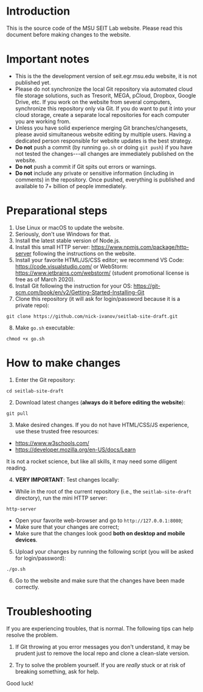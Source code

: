 # Introduction
This is the source code of the MSU SEIT Lab website. Please read this document before making changes to the website.

# Important notes
* This is the the development version of seit.egr.msu.edu website, it is not published yet.
* Please do not synchronize the local Git repository via automated cloud file storage solutions, such as Tresorit, MEGA, pCloud, Dropbox, Google Drive, etc. If you work on the website from several computers, synchronize this repository only via Git. If you do want to put it into your cloud storage, create a separate local repositories for each computer you are working from.
* Unless you have solid experience merging Git branches/changesets, please avoid simultaneous website editing by multiple users. Having a dedicated person responsible for website updates is the best strategy.
* **Do not** push a commit (by running `go.sh` or doing `git push`) if you have not tested the changes---all changes are immediately published on the website.
* **Do not** push a commit if Git spits out errors or warnings.
* **Do not** include any private or sensitive information (including in comments) in the repository. Once pushed, everything is published and available to 7+ billion of people immediately.


# Preparational steps
1. Use Linux or macOS to update the website.
2. Seriously, don't use Windows for that.
3. Install the latest stable version of Node.js.
4. Install this small HTTP server: https://www.npmjs.com/package/http-server following the instructions on the website.
5. Install your favorite HTML/JS/CSS editor; we recommend VS Code: https://code.visualstudio.com/ or WebStorm: https://www.jetbrains.com/webstorm/ (student promotional license is free as of March 2020).
6. Install Git following the instruction for your OS: https://git-scm.com/book/en/v2/Getting-Started-Installing-Git
7. Clone this repository (it will ask for login/password because it is a private repo):
```
git clone https://github.com/nick-ivanov/seitlab-site-draft.git
```
8. Make `go.sh` executable:
```
chmod +x go.sh
```

# How to make changes
1. Enter the Git repository:
```
cd seitlab-site-draft
```

2. Download latest changes (**always do it before editing the website**):
```
git pull
```

3. Make desired changes. If you do not have HTML/CSS/JS experience, use these trusted free resources:
  
  * https://www.w3schools.com/
  * https://developer.mozilla.org/en-US/docs/Learn
  
It is not a rocket science, but like all skills, it may need some diligent reading.

4. **VERY IMPORTANT**: Test changes locally:
  
  * While in the root of the current repository (i.e., the `seitlab-site-draft` directory), run the mini HTTP server:
  ```
  http-server
  ```
  * Open your favorite web-browser and go to `http://127.0.0.1:8080`;
  * Make sure that your changes are correct;
  * Make sure that the changes look good **both on desktop and mobile devices**.
 
 5. Upload your changes by running the following script (you will be asked for login/password):
 ```
 ./go.sh
```

6. Go to the website and make sure that the changes have been made correctly.

# Troubleshooting

If you are experiencing troubles, that is normal. The following tips can help resolve the problem.

1. If Git throwing at you error messages you don't understand, it may be prudent just to remove the local repo and clone a clean-slate version.

2. Try to solve the problem yourself. If you are *really* stuck or at risk of breaking something, ask for help.

Good luck!
